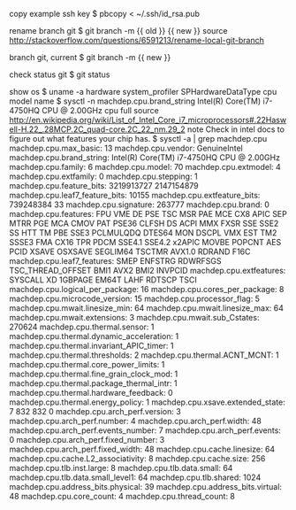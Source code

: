 
copy
  example ssh key
    $ pbcopy < ~/.ssh/id_rsa.pub

rename
  branch git
    $ git branch -m {{ old }} {{ new }}
    source http://stackoverflow.com/questions/6591213/rename-local-git-branch

  branch git, current
    $ git branch -m {{ new }}

check
  status git
    $ git status

show
  os
    $ uname -a
  hardware
    system_profiler SPHardwareDataType
  cpu model name
    $ sysctl -n machdep.cpu.brand_string
    Intel(R) Core(TM) i7-4750HQ CPU @ 2.00GHz
  cpu full
    source http://en.wikipedia.org/wiki/List_of_Intel_Core_i7_microprocessors#.22Haswell-H.22_.28MCP.2C_quad-core.2C_22_nm.29_2
      note Check in intel docs to figure out what features your chip has.
    $ sysctl -a | grep machdep.cpu
    machdep.cpu.max_basic: 13
    machdep.cpu.vendor: GenuineIntel
    machdep.cpu.brand_string: Intel(R) Core(TM) i7-4750HQ CPU @ 2.00GHz
    machdep.cpu.family: 6
    machdep.cpu.model: 70
    machdep.cpu.extmodel: 4
    machdep.cpu.extfamily: 0
    machdep.cpu.stepping: 1
    machdep.cpu.feature_bits: 3219913727 2147154879
    machdep.cpu.leaf7_feature_bits: 10155
    machdep.cpu.extfeature_bits: 739248384 33
    machdep.cpu.signature: 263777
    machdep.cpu.brand: 0
    machdep.cpu.features: FPU VME DE PSE TSC MSR PAE MCE CX8 APIC SEP MTRR PGE MCA CMOV PAT PSE36 CLFSH DS ACPI MMX FXSR SSE SSE2 SS HTT TM PBE SSE3 PCLMULQDQ DTES64 MON DSCPL VMX EST TM2 SSSE3 FMA CX16 TPR PDCM SSE4.1 SSE4.2 x2APIC MOVBE POPCNT AES PCID XSAVE OSXSAVE SEGLIM64 TSCTMR AVX1.0 RDRAND F16C
    machdep.cpu.leaf7_features: SMEP ENFSTRG RDWRFSGS TSC_THREAD_OFFSET BMI1 AVX2 BMI2 INVPCID
    machdep.cpu.extfeatures: SYSCALL XD 1GBPAGE EM64T LAHF RDTSCP TSCI
    machdep.cpu.logical_per_package: 16
    machdep.cpu.cores_per_package: 8
    machdep.cpu.microcode_version: 15
    machdep.cpu.processor_flag: 5
    machdep.cpu.mwait.linesize_min: 64
    machdep.cpu.mwait.linesize_max: 64
    machdep.cpu.mwait.extensions: 3
    machdep.cpu.mwait.sub_Cstates: 270624
    machdep.cpu.thermal.sensor: 1
    machdep.cpu.thermal.dynamic_acceleration: 1
    machdep.cpu.thermal.invariant_APIC_timer: 1
    machdep.cpu.thermal.thresholds: 2
    machdep.cpu.thermal.ACNT_MCNT: 1
    machdep.cpu.thermal.core_power_limits: 1
    machdep.cpu.thermal.fine_grain_clock_mod: 1
    machdep.cpu.thermal.package_thermal_intr: 1
    machdep.cpu.thermal.hardware_feedback: 0
    machdep.cpu.thermal.energy_policy: 1
    machdep.cpu.xsave.extended_state: 7 832 832 0
    machdep.cpu.arch_perf.version: 3
    machdep.cpu.arch_perf.number: 4
    machdep.cpu.arch_perf.width: 48
    machdep.cpu.arch_perf.events_number: 7
    machdep.cpu.arch_perf.events: 0
    machdep.cpu.arch_perf.fixed_number: 3
    machdep.cpu.arch_perf.fixed_width: 48
    machdep.cpu.cache.linesize: 64
    machdep.cpu.cache.L2_associativity: 8
    machdep.cpu.cache.size: 256
    machdep.cpu.tlb.inst.large: 8
    machdep.cpu.tlb.data.small: 64
    machdep.cpu.tlb.data.small_level1: 64
    machdep.cpu.tlb.shared: 1024
    machdep.cpu.address_bits.physical: 39
    machdep.cpu.address_bits.virtual: 48
    machdep.cpu.core_count: 4
    machdep.cpu.thread_count: 8
